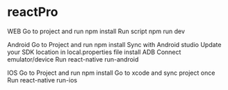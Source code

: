 # reactPro

WEB 
Go to project and run npm install
Run script npm run dev


Android
Go to Project and run npm install
Sync with Android studio
Update your SDK location in local.properties file
install ADB 
Connect emulator/device
Run react-native run-android

IOS
Go to Project and run npm install
Go to xcode and sync project once
Run react-native run-ios
